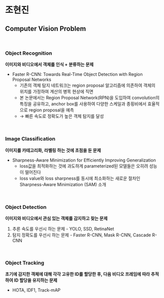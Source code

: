 # 조현진

## Computer Vision Problem
<br/>

### Object Recognition
    
**이미지와 비디오에서 객체를 인식 + 분류하는 문제** 
    
- Faster R-CNN: Towards Real-Time Object Detection with Region Proposal Networks
    - 기존의 객체 탐지 네트워크는 region proposal 알고리즘에 의존하여 객체의 위치를 가정하여 계산의 병목 현상에 직면
    - 본 논문에서는 Region Proposal Network(RPN)을 도입하여 convolution의 특징을 공유하고, anchor box를 사용하여 다양한 스케일과 종횡비에서 효율적으로 region proposal을 예측
    - → 빠른 속도로 정확도가 높은 객체 탐지를 달성

<br/>

### Image Classification
    
**이미지를 카테고리화, 라벨링 하는 것에 초점을 둔 문제**

- Sharpness-Aware Minimization for Efficiently Improving Generalization
    - loss값을 최적화하는 것에 과도하게 parameterized된 모델들은 오히려 성능이 떨어진다
    - loss value와 loss sharpness를 동시에 최소화하는 새로운 절차인  Sharpness-Aware Minimization (SAM) 소개

<br/>

### Object Detection
    
**이미지와 비디오에서 관심 있는 객체를 감지하고 찾는 문제**

1. 추론 속도를 우선시 하는 문제 - YOLO, SSD, RetinaNet
2. 탐지 정확도를 우선시 하는 문제 - Faster R-CNN, Mask R-CNN, Cascade R-CNN

<br/>

### Object Tracking
    
**초기에 감지한 객체에 대해 각각 고유한 ID를 할당한 후, 다음 비디오 프레임에 따라 추적하여 ID 할당을 유지하는 문제**

- HOTA, IDF1, Track-mAP
